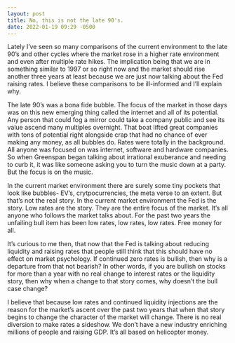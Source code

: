 ```yaml
---
layout: post
title: No, this is not the late 90's.
date: 2022-01-19 09:29 -0500
---
```


Lately I’ve seen so many comparisons of the current environment to the late 90’s and other cycles where the market rose in a higher rate environment and even after multiple rate hikes. The implication being that we are in something similar to 1997 or so right now and the market should rise another three years at least because we are just now talking about the Fed raising rates. I believe these comparisons to be ill-informed and I’ll explain why.

The late 90’s was a bona fide bubble. The focus of the market in those days was on this new emerging thing called the internet and all of its potential. Any person that could fog a mirror could take a company public and see its value ascend many multiples overnight. That boat lifted great companies with tons of potential right alongside crap that had no chance of ever making any money, as all bubbles do. Rates were totally in the background. All anyone was focused on was internet, software and hardware companies. So when Greenspan began talking about irrational exuberance and needing to curb it, it was like someone asking you to turn the music down at a party. But the focus is on the music.

In the current market environment there are surely some tiny pockets that look like bubbles- EV’s, crytpocurrencies, the meta verse to an extent. But that’s not the real story. In the current market environment the Fed is the story. Low rates are the story. They are the entire focus of the market. It’s all anyone who follows the market talks about. For the past two years the unfailing bull item has been low rates, low rates, low rates. Free money for all.

It’s curious to me then, that now that the Fed is talking about reducing liquidity and raising rates that people still think that this should have no effect on market psychology. If continued zero rates is bullish, then why is a departure from that not bearish? In other words, if you are bullish on stocks for more than a year with no real change to interest rates or the liquidity story, then why when a change to that story comes, why doesn’t the bull case change?

I believe that because low rates and continued liquidity injections are the reason for the market’s ascent over the past two years that when that story begins to change the character of the market will change. There is no real diversion to make rates a sideshow. We don’t have a new industry enriching millions of people and raising GDP. It’s all based on helicopter money.
